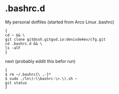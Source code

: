 # .bashrc.d
My personal dotfiles (started from Arco Linux .bashrc)

```
{
cd ~ && \
git clone git@ssh.gitgud.io:denisde4ev/cfg.git
cd .bashrc.d && \
ls -alF
}

```

next (probably eddit this befor run)
```
{
$ rm ~/.bashrc{\ ,-}*
$ sudo ./ln\(~\\bashrc-\>.\).sh ~
git status
}

```
